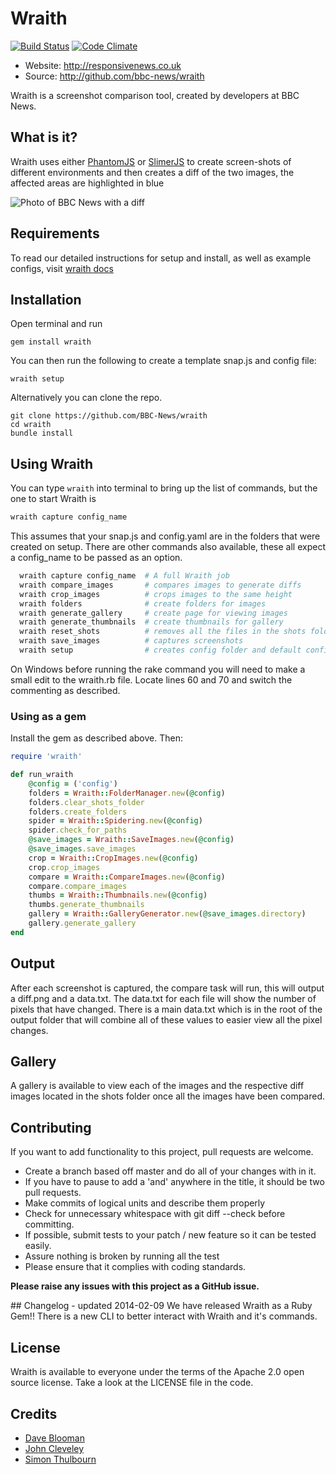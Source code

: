 # Wraith 

[![Build Status](https://secure.travis-ci.org/BBC-News/wraith.png?branch=master)](http://travis-ci.org/BBC-News/wraith)
[![Code Climate](https://codeclimate.com/github/BBC-News/wraith.png)](https://codeclimate.com/github/BBC-News/wraith)

 * Website: http://responsivenews.co.uk
 * Source: http://github.com/bbc-news/wraith

Wraith is a screenshot comparison tool, created by developers at BBC News.


## What is it?

Wraith uses either [PhantomJS](http://phantomjs.org) or
[SlimerJS](http://slimerjs.org) to create screen-shots of different environments
and then creates a diff of the two images, the affected areas are highlighted in
blue

![Photo of BBC News with a
diff](http://bbc-news.github.io/wraith/img/320_diff.png)


## Requirements

To read our detailed instructions for setup and install, as well as example configs, visit [wraith docs](http://bbc-news.github.io/wraith/index.html) 

## Installation

Open terminal and run

    gem install wraith

You can then run the following to create a template snap.js and config file:
    
    wraith setup

Alternatively you can clone the repo.    
    
    git clone https://github.com/BBC-News/wraith
    cd wraith
    bundle install

## Using Wraith
You can type `wraith` into terminal to bring up the list of commands, but the one to start Wraith is 

```sh
wraith capture config_name
```

This assumes that your snap.js and config.yaml are in the folders that were created on setup.  There are other commands also available, these all expect a config_name to be passed as an option.  

```sh
  wraith capture config_name  # A full Wraith job
  wraith compare_images       # compares images to generate diffs
  wraith crop_images          # crops images to the same height
  wraith folders              # create folders for images
  wraith generate_gallery     # create page for viewing images
  wraith generate_thumbnails  # create thumbnails for gallery
  wraith reset_shots          # removes all the files in the shots folder
  wraith save_images          # captures screenshots
  wraith setup                # creates config folder and default config
```

On Windows before running the rake command you will need to make a small edit to the wraith.rb file.
Locate lines 60 and 70 and switch the commenting as described.


### Using as a gem

Install the gem as described above.
Then:

```ruby
require 'wraith'

def run_wraith
	@config = ('config')
	folders = Wraith::FolderManager.new(@config)
    folders.clear_shots_folder
    folders.create_folders
    spider = Wraith::Spidering.new(@config)
    spider.check_for_paths
    @save_images = Wraith::SaveImages.new(@config)
    @save_images.save_images
    crop = Wraith::CropImages.new(@config)
    crop.crop_images
    compare = Wraith::CompareImages.new(@config)
    compare.compare_images
    thumbs = Wraith::Thumbnails.new(@config)
    thumbs.generate_thumbnails
    gallery = Wraith::GalleryGenerator.new(@save_images.directory)
    gallery.generate_gallery
end
```


## Output

After each screenshot is captured, the compare task will run, this will output a diff.png and a data.txt.  The data.txt for each file will show the number of pixels that have changed.  There is a main data.txt which is in the root of the output folder that will combine all of these values to easier view all the pixel changes.

## Gallery

A gallery is available to view each of the images and the respective diff images located in the shots folder once all the images have been compared.

## Contributing

If you want to add functionality to this project, pull requests are welcome.

 * Create a branch based off master and do all of your changes with in it.
 * If you have to pause to add a 'and' anywhere in the title, it should be two pull requests.
 * Make commits of logical units and describe them properly
 * Check for unnecessary whitespace with git diff --check before committing.
 * If possible, submit tests to your patch / new feature so it can be tested easily.
 * Assure nothing is broken by running all the test
 * Please ensure that it complies with coding standards.

**Please raise any issues with this project as a GitHub issue.**

## Changelog - updated 2014-02-09
We have released Wraith as a Ruby Gem!!  There is a new CLI to better interact with Wraith and it's commands.

## License

Wraith is available to everyone under the terms of the Apache 2.0 open source license. 
Take a look at the LICENSE file in the code.

## Credits

 * [Dave Blooman](http://twitter.com/dblooman)
 * [John Cleveley](http://twitter.com/jcleveley)
 * [Simon Thulbourn](http://twitter.com/sthulbourn)

